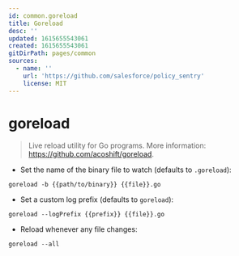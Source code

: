 ```yaml
---
id: common.goreload
title: Goreload
desc: ''
updated: 1615655543061
created: 1615655543061
gitDirPath: pages/common
sources:
  - name: ''
    url: 'https://github.com/salesforce/policy_sentry'
    license: MIT
---
```

# goreload

> Live reload utility for Go programs.
> More information: <https://github.com/acoshift/goreload>.

- Set the name of the binary file to watch (defaults to `.goreload`):

`goreload -b {{path/to/binary}} {{file}}.go`

- Set a custom log prefix (defaults to `goreload`):

`goreload --logPrefix {{prefix}} {{file}}.go`

- Reload whenever any file changes:

`goreload --all`

